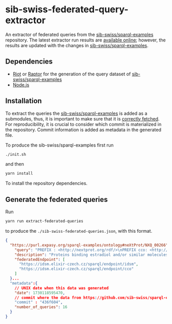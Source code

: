 # sib-swiss-federated-query-extractor

An extractor of federated queries from the [sib-swiss/sparql-examples](https://github.com/sib-swiss/sparql-examples) repository.
The latest extractor run results are [available online](./sib-swiss-federated-queries.json); however, the results are updated with the changes in [sib-swiss/sparql-examples](https://github.com/sib-swiss/sparql-examples).

## Dependencies
- [Riot](https://jena.apache.org/documentation/io/) or [Raptor](https://librdf.org/raptor/) for the generation of the query dataset of [sib-swiss/sparql-examples](https://github.com/sib-swiss/sparql-examples)
- [Node.js](https://nodejs.org/en)

## Installation
To extract the queries the [sib-swiss/sparql-examples](https://github.com/sib-swiss/sparql-examples) is added as a submodules,
thus, it is important to make sure that it is [correctly fetched](https://git-scm.com/book/en/v2/Git-Tools-Submodules).
For reproducibility, it is crucial to consider which commit is materialized in the repository.
Commit information is added as metadata in the generated file.

To produce the sib-swiss/sparql-examples first run

```sh
./init.sh
```

and then
```sh
yarn install
```

To install the repository dependencies.

## Generate the federated queries

Run 

```sh
yarn run extract-federated-queries
```

to produce the `./sib-swiss-federated-queries.json`, with this format.

```json
{
  "https://purl.expasy.org/sparql-examples/ontology#neXtProt/NXQ_00266": {
    "query": "PREFIX : <http://nextprot.org/rdf/>\nPREFIX cco: <http://rdf.ebi.ac.uk/terms/chembl#>\nPREFIX rdf: <http://www.w3.org/1999/02/22-rdf-syntax-ns#>\nPREFIX rdfs: <http://www.w3.org/2000/01/rdf-schema#>\nPREFIX sachem: <http://bioinfo.uochb.cas.cz/rdf/v1.0/sachem#>\nPREFIX skos: <http://www.w3.org/2004/02/skos/core#>\n\nSELECT distinct ?entry (group_concat(distinct str(?gomflab); SEPARATOR = \",\") as ?gomfx) WHERE {\n\tSERVICE <https://idsm.elixir-czech.cz/sparql/endpoint/idsm> {\n\t\tSERVICE <https://idsm.elixir-czech.cz/sparql/endpoint/cco> {\n\t\t ?compound sachem:substructureSearch [ sachem:query \"CC12CCC3C(C1CCC2O)CCC4=C3C=CC(=C4)O\" ] . # smiles chain for estradiol\n\t\t}\n\t\t?ACTIVITY rdf:type cco:Activity;\n\t\tcco:hasMolecule ?compound;\n\t\tcco:hasAssay ?ASSAY.\n\t\t?ASSAY cco:hasTarget ?TARGET.\n\t\t?TARGET cco:hasTargetComponent ?COMPONENT.\n\t\t?TARGET cco:taxonomy <http://identifiers.org/taxonomy/9606> . # human protein target\n\t\t?COMPONENT cco:targetCmptXref ?UNIPROT.\n\t\t#?UNIPROT rdf:type cco:UniprotRef.\n\t\tfilter(contains(str(?UNIPROT),\"uniprot\"))\n\t}\n\n\t?entry skos:exactMatch ?UNIPROT.\n\t?entry :isoform ?iso.\n\t?iso :goMolecularFunction / :term ?gomf .\n\t?gomf rdfs:label ?gomflab .\n}\n\nGROUP BY ?entry",
    "description": "Proteins binding estradiol and/or similar molecules (substructure search with SMILES) and their associated GO_MF terms",
    "federatedEndpoint": [
      "https://idsm.elixir-czech.cz/sparql/endpoint/idsm",
      "https://idsm.elixir-czech.cz/sparql/endpoint/cco"
    ]
  }...
  "metadata":{
    // UNIX date when this data was generated
    "date": 1730118595470,
    // commit where the data from https://github.com/sib-swiss/sparql-examples was produced
    "commit" : "436f604",
    "number_of_queries": 16
  }
}
```
